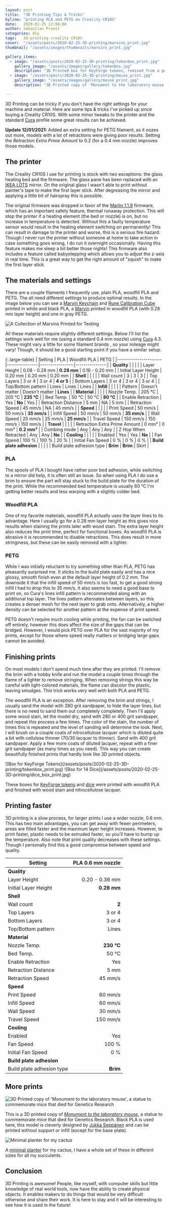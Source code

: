 ```yaml
---
layout: post
title:  "3D Printing Tips & Tricks"
byline: "printing PLA and PETG on Creality CR10S"
date:   2020-02-25 12:00:00
author: Sebastian Proost
categories: diy
tags:	3d-printing creality CR10S
cover:  "/assets/posts/2020-02-25-3D-printing/marvins_print.jpg"
thumbnail: "/assets/images/thumbnails/marvins_print.jpg"

gallery_items:
  - image: "/assets/posts/2020-02-25-3D-printing/tokenbox_print.jpg"
    gallery_image: "/assets/images/gallery/tokenbox.jpg"
    description: "3D Printed box for KeyForge tokens, remixed from a popular dice box design on Thingiverse."
  - image: "/assets/posts/2020-02-25-3D-printing/mouse_print.jpg"
    gallery_image: "/assets/images/gallery/mouse_print.jpg"
    description: "3D Printed copy of 'Monument to the laboratory mouse', a statue to commemorate mice that died for Genetics Research."

---
```


3D Printing can be tricky if you don't have the right settings for your machine and material. Here are
some tips & tricks I've picked up since buying a Creality CR10S. With some minor tweaks to the printer and the standard
[Cura] profile some great results can be achieved. 

**Update 12/01/2021:** Added an extra setting for PETG filament, as it oozes out more, models with a lot of
retractions were giving poor results. Setting the *Retraction Extra Prime Amount* to 0.2 (for a 0.4 mm nozzle)
improves those models.

## The printer

The Creality CR10S I use for printing is stock with two exceptions: the glass heating bed and the firmware. The glass pane
has been replaced with an [IKEA LOTS] mirror. On the original glass I wasn't able to print without painter's tape
to make the first layer stick. After degreasing the mirror and applying a little bit of hairspray this is possible.

The original firmware was dropped in favor of the [Marlin 1.1.9] firmware,
which has an important safety feature, thermal runaway protection. This will stop the printer if a heating element (the 
bed or nozzle) is on, but no increase in temperature is detected. Without this a faulty temperature sensor would result 
in the heating element switching on permanently! This can result in damage to the printer and worse, this is a serious fire 
hazard. Though I never run the printer without someone at home to take action in case something goes wrong, I do run it 
overnight occasionally. Having this feature makes me sleep a bit better those nights! This firmware also includes a
feature called babystepping which allows you to adjust the z-axis in real time. This is a great way to get the right
amount of "squish" to make the first layer stick.



## The materials and settings

There are a couple filaments I frequently use, plain PLA, woodfill PLA and PETG. The all need different settings to
produce optimal results. In the image below you can see a [Marvin Keychain] and [Rune Calibration Cube] printed in
white and black PLA, a [Marvin] printed in woodfill PLA (with 0.28 mm layer height) and one in gray PETG. 

![A Collection of Marvins Printed for Testing](/assets/posts/2020-02-25-3D-printing/marvins_print.jpg)

All these materials require slightly different settings. Below I'll list the settings work well for me (using
a standard 0.4 mm nozzle) using [Cura] 4.3. These might vary a little for some filament brands , so your mileage
might vary! Though, it should be a good starting point if you have a similar setup.

{:.large-table}
| Setting              | PLA            | Woodfill PLA    | PETG           |
|----------------------|---------------:|----------------:|---------------:|
| **Quality**          |                |                 |                |
| Layer Height         | 0.08 - 0.28 mm | **0.28 mm**     | 0.16 - 0.20 mm |
| Initial Layer Height | 0.20 mm        | 0.20 mm         | 0.20 mm        |
| **Shell**            |                |                 |                |
| Wall count           | 3              | 3               | 3              |
| Top Layers           | 3 or 4         | 3 or 4          | **4 or 5**     |
| Bottom Layers        | 3 or 4         | 3 or 4          | 3 or 4         |
| Top/Bottom pattern   | Lines          | Lines           | Lines          |
| **Infill**           |                |                 |                |
| Pattern              | Doesn't matter | Doesn't matter  | **Lines**      |
| **Material**         |                |                 |                |
| Nozzle Temp.         | 205 °C         | 205 °C          | **235 °C**     |
| Bed Temp.            | 50 °C          | 50 °C           | **80 °C**      |
| Enable Retraction    | Yes            | **No**          | Yes            |
| Retraction Distance  | 5 mm           | NA              | 5 mm           |
| Retraction Speed     | 45 mm/s        | NA              | 45 mm/s        |
| **Speed**            |                |                 |                |
| Print Speed          | 50 mm/s        | 50 mm/s         | **35 mm/s**    |
| Infill Speed         | 50 mm/s        | 50 mm/s         | **35 mm/s**    |
| Wall Speed           | 25 mm/s        | 25 mm/s         | **25 mm/s**    |
| Travel Speed         | 150 mm/s       | 150 mm/s        | 150 mm/s       |
| **Travel**           |                |                 |                |
| Retraction Extra Prime Amount | 0 mm³ | 0 mm³           | **0.2 mm³**    |
| Combing mode         | Any            | Any             | Any            |
| Z Hop When Retracted | Any            | Any             | **No**         |
| **Cooling**          |                |                 |                |
| Enabled              | Yes            | Yes             | **No**         |
| Fan Speed            | 100 %          | 100 %           | 20 %           |
| Initial Fan Speed    | 0 %            | 0 %             | 0 %            |
| **Build plate adhesion**   |          |                 |                |
| Build plate adhesion type  | **Brim** | **Brim**        | Skirt          |


### PLA

The spools of PLA I bought have rather poor bed adhesion, while switching to a mirror did help, it is often still an
issue. So when using PLA I do use a brim to ensure the part will stay stuck to the build plate for the duration of the
print. While the recommended bed temperature is usually 60 °C I'm getting better results and less warping with a 
slightly colder bed.

### Woodfill PLA

One of my favorite materials, woodfill PLA actually uses the layer lines to its advantage. Here I usually go for a 0.28 mm 
layer height as this gives nice results when staining the prints later with wood stain. The extra layer height also 
reduces the print time, perfect for functional boxes. As woodfill PLA is abrasive it is recommended to
disable retractions. This does result in more stringiness, but these can be easily removed with a lighter.

### PETG

While I was initially reluctant to try something other than PLA, PETG has pleasantly surprised me. It sticks to the
build plate easily and has a nice glossy, smooth finish even at the default layer height of 0.2 mm. The downside it that
the infill speed of 50 mm/s is too fast, to get a good strong infill I had to drop this to 35 mm/s. It also seems to
need a good base to print on, so Cura's lines infill pattern is recommended along with an additional top layer.
The lines pattern alternates between layers, so this creates a denser mesh for the next layer to grab onto. Alternatively, a
higher density can be selected for another pattern at the expense of print speed.

PETG doesn't require much cooling while printing, the fan can be switched off entirely, however this does affect the 
size of the gaps that can be bridged. However, I would pick PETG over PLA for the vast majority of my prints, except
for those where speed really matters or bridging large gaps cannot be avoided. 


## Finishing prints

On most models I don't spend much time after they are printed. I'll remove the brim with a hobby knife and run the model a couple
times through the flame of a lighter to remove stringing. When removing strings this way be careful with light-colored materials,
the flame can discolor the plastic, leaving smudges. This trick works very well with both PLA and PETG.

The woodfill PLA is an exception. After removing the brim and strings, I usually sand the model with 280 grit 
sandpaper, to hide the layer lines, but there is no need to sand them out completely completely. Then I'll apply some 
wood stain, let the model dry, sand with 280 or 400 grit sandpaper, and repeat this process a few times. The color of 
the stain, the number of times this is repeated and the level of sanding will determine the look. Next, I will brush on 
a couple coats of nitrocellulose lacquer which is diluted quite a bit with cellulose thinner (70/30 lacquer to thinner).
Sand with 400 grit sandpaper. Apply a few more coats of diluted lacquer, repeat with a finer grit sandpaper (as many 
times as you need). This way you can create beautifully finished prints that hardly look like 3D printed objects.

<div class="gallery-2-col" markdown="1">
![Box for KeyForge Tokens](/assets/posts/2020-02-25-3D-printing/tokenbox_print.jpg)
![Box for 14 Dice](/assets/posts/2020-02-25-3D-printing/dice_box_print.jpg)
</div>

These boxes for [KeyForge tokens] and [dice] were printed with woodfill PLA and finished with wood stain and 
nitrocellulose lacquer.

## Printing faster

3D printing is a slow process, for larger prints I use a wider nozzle, 0.6 mm. This has two main advantages, you can
get away with fewer perimeters, areas are filled faster and the maximum layer height increases. However, to print
faster, plastic needs to be extruded faster, so you'll have to bump up the temperature. Also note that print quality
decreases with these settings. Though I personally find this a good compromise between speed and quality.


| Setting              | PLA  0.6 mm nozzle |
|----------------------|-------------------:|
| **Quality**          |                    |
| Layer Height         | 0.20 - 0.36 mm     |
| Initial Layer Height | **0.28 mm**        |
| **Shell**            |                    |
| Wall count           | **2**              |
| Top Layers           | 3 or 4             |
| Bottom Layers        | 3 or 4             |
| Top/Bottom pattern   | Lines              |
| **Material**         |                    |
| Nozzle Temp.         | **230 °C**         |
| Bed Temp.            | 50 °C              |
| Enable Retraction    | Yes                |
| Retraction Distance  | 5 mm               |
| Retraction Speed     | 45 mm/s            |
| **Speed**            |                    |
| Print Speed          | 60 mm/s            |
| Infill Speed         | 60 mm/s            |
| Wall Speed           | 30 mm/s            |
| Travel Speed         | 150 mm/s           |
| **Cooling**          |                    |
| Enabled              | Yes                |
| Fan Speed            | 100 %              |
| Initial Fan Speed    | 0 %                |
| **Build plate adhesion**   |              |
| Build plate adhesion type  | **Brim**     |



## More prints


![3D Printed copy of 'Monument to the laboratory mouse', a statue to commemorate mice that died for Genetics Research](/assets/posts/2020-02-25-3D-printing/mouse_print.jpg)

This is a 3D printed copy of *[Monument to the laboratory mouse]*, a statue to commemorate mice that died for Genetics 
Research. Black PLA is used here, this model is cleverly designed by [Jukka Seppänen] and can be printed without support or 
infill (except for the base plate).

![Minimal planter for my cactus](/assets/posts/2020-02-25-3D-printing/planter_print.jpg)

A [minimal planter] for my cactus, I have a whole set of these in different sizes for all my succulents.

## Conclusion

3D Printing is awesome! People, like myself, with computer skills but little knowledge of real world tools, now have the
ability to create physical objects. It enables makers to do things that would be very difficult otherwise and share 
their work. It is here to stay and it will be interesting to see how it is used in the future!


[IKEA LOTS]: https://www.ikea.com/gb/en/p/lots-mirror-39151700/
[Marlin 1.1.9]: https://marlinfw.org/
[Rune Calibration Cube]: https://www.thingiverse.com/thing:3204740
[Benchy]: https://www.thingiverse.com/thing:763622
[Marvin Keychain]: https://www.thingiverse.com/thing:215703
[Marvin]: https://www.thingiverse.com/thing:716077 
[KeyForge tokens]: https://www.thingiverse.com/thing:3353714
[dice]: https://cad.onshape.com/documents/d51390908518dae3537d30cb/v/5795621a4955a186f8259639/e/c5e3987990b6848a5d2c0405
[Monument to the laboratory mouse]: https://en.wikipedia.org/wiki/Monument_to_the_laboratory_mouse
[Cura]: https://ultimaker.com/software/ultimaker-cura
[Jukka Seppänen]:https://www.myminifactory.com/object/3d-print-laboratory-mouse-89024
[minimal planter]:https://www.thingiverse.com/thing:2999036
